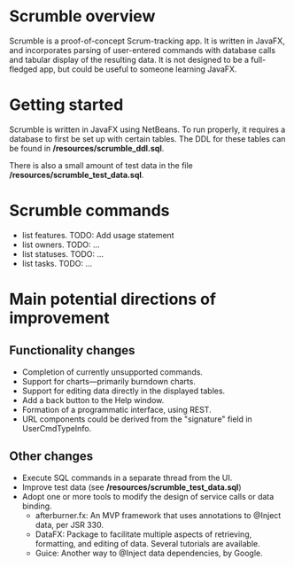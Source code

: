 # Scrumble overview

Scrumble is a proof-of-concept Scrum-tracking app.
It is written in JavaFX, and incorporates parsing of user-entered commands
with database calls and tabular display of the resulting data.
It is not designed to be a full-fledged app, but could be useful to someone learning JavaFX.

# Getting started

Scrumble is written in JavaFX using NetBeans.
To run properly, it requires a database to first be set up with certain tables.
The DDL for these tables can be found in **/resources/scrumble_ddl.sql**. 

There is also a small amount of test data in the file **/resources/scrumble_test_data.sql**.

# Scrumble commands
* list features. TODO: Add usage statement
* list owners. TODO: ...
* list statuses. TODO: ...
* list tasks. TODO: ...

# Main potential directions of improvement

## Functionality changes
* Completion of currently unsupported commands.
* Support for charts—primarily burndown charts.
* Support for editing data directly in the displayed tables.
* Add a back button to the Help window.
* Formation of a programmatic interface, using REST.
* URL components could be derived from the "signature" field in UserCmdTypeInfo.

## Other changes
* Execute SQL commands in a separate thread from the UI.
* Improve test data (see **/resources/scrumble_test_data.sql**)
* Adopt one or more tools to modify the design of service calls or data binding.
  * afterburner.fx: An MVP framework that uses annotations to @Inject data, per JSR 330.
  * DataFX: Package to facilitate multiple aspects of retrieving, formatting, and editing of data. Several tutorials are available.
  * Guice: Another way to @Inject data dependencies, by Google.
